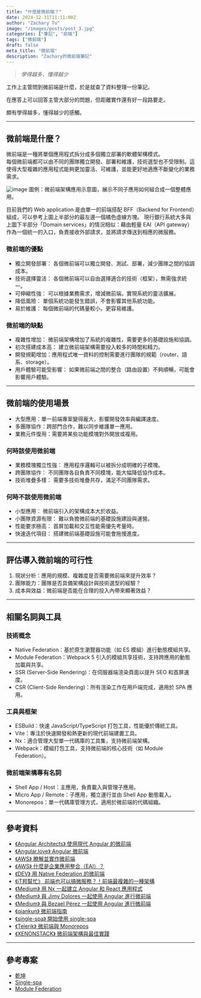 ```yaml
---
title: "什麼是微前端？"
date: 2024-12-31T11:11:00Z
author: "Zachary Tu"
image: "/images/posts/post_3.jpg"
categories: ["筆記", "前端"]
tags: ["微前端"]
draft: false
meta_title: "微前端"
description: "Zachary的微前端筆記"
---
```

> *學得越多，懂得越少*

工作上主管問到微前端是什麼，於是就查了資料整理一份筆記。

在應答上可以回答主管大部分的問題，但距離實作還有好一段路要走。

頗有學得越多，懂得越少的感觸。

---

## 微前端是什麼？
微前端是一種將單個應用程式拆分成多個獨立部署的軟體架構模式。  
每個微前端都可以由不同的團隊獨立開發、部署和維護，技術選型也不受限制。這使得大型複雜的應用程式能夠更加靈活、可維護，並能更好地適應不斷變化的業務需求。


![image](https://docs.aws.amazon.com/images/prescriptive-guidance/latest/micro-frontends-aws/images/mfe-architectures.png)
圖例：微前端架構應用示意圖，展示不同子應用如何組合成一個整體應用。


目前我們的 Web application 是由單一的前端搭配 BFF（Backend for Frontend）組成，可以參考上圖上半部分的最左邊一個橘色虛線方塊。 
現行銀行系統大多與上圖下半部分「Domain services」的情況相似：藉由輕量 EAI（API gateway）作為一個統一的入口，負責接收外部請求，並將請求傳送到相應的微服務。

### 微前端的優點
- 獨立開發部署： 各個微前端可以獨立開發、測試、部署，減少團隊之間的協調成本。
- 技術選擇靈活： 各個微前端可以自由選擇適合的技術（框架），無需強求統一。
- 可伸縮性強： 可以根據業務需求，增減微前端，實現系統的靈活擴展。
- 降低風險： 單個系統功能發生錯誤，不會影響其他系統功能。
- 易於維護： 每個微前端的代碼量較小，更容易維護。

### 微前端的缺點
- 複雜性增加： 微前端架構增加了系統的複雜性，需要更多的基礎設施和協調。
- 初次搭建成本高： 建立微前端架構需要投入較多的時間和精力。
- 開發規範增加：應用程式唯一資料的控制需要進行團隊的規範（router、語系、storage）。
- 用戶體驗可能受影響： 如果微前端之間的整合（路由設置）不夠順暢，可能會影響用戶體驗。

---

## 微前端的使用場景
- 大型應用：單一前端專案變得龐大，影響開發效率與編譯速度。
- 多團隊協作：跨部門合作，難以同步維護單一應用。
- 業務元件復用：需要將某些功能模塊對外開放或複用。

### 何時該使用微前端
- 業務模塊獨立性強： 應用程序邏輯可以被拆分成明確的子模塊。
- 跨團隊協作： 不同團隊各自負責不同模塊，能大幅降低協作成本。
- 技術堆疊多樣： 需要多技術堆疊共存，滿足不同團隊需求。

### 何時不該使用微前端
- 小型應用： 微前端引入的架構成本大於收益。
- 小團隊資源有限： 難以負擔微前端的基礎設施建設與運營。
- 性能要求極高： 首屏加載和交互性能需優先考量時。
- 快速迭代項目： 搭建微前端基礎設施可能會拖慢進度。

---

## 評估導入微前端的可行性
1. 現狀分析：應用的規模、複雜度是否需要微前端來提升效率？
2. 團隊能力：團隊是否具備架構設計與技術選型的經驗？
3. 成本與效益：微前端是否能在合理的投入內帶來顯著效益？

---

## 相關名詞與工具
### 技術概念
- Native Federation：基於原生瀏覽器功能（如 ES 模組）進行動態模組共享。
- Module Federation：Webpack 5 引入的模組共享技術，支持跨應用的動態加載與共享。
- SSR (Server-Side Rendering)：在伺服器端渲染頁面以提升 SEO 和首屏速度。
- CSR (Client-Side Rendering)：所有渲染工作在用戶端完成，適用於 SPA 應用。
### 工具與框架
- ESBuild：快速 JavaScript/TypeScript 打包工具，性能優於傳統工具。
- Vite：專注於快速開發和熱更新的現代前端建置工具。
- Nx：適合管理大型單一代碼庫的工具集，支持微前端架構。
- Webpack：模組打包工具，支持微前端的核心技術（如 Module Federation）。
### 微前端架構專有名詞
- Shell App / Host：主應用，負責載入與管理子應用。
- Micro App / Remote：子應用，獨立運行並由 Shell App 動態載入。
- Monorepos：單一代碼庫管理方式，適用於微前端的代碼組織。

---

## 參考資料
- [《Angular Architects》 使用現代 Angular 的微前端](https://www.angulararchitects.io/en/blog/micro-frontends-with-modern-angular-part-1-standalone-and-esbuild/)
- [《Angular.love》 Angular 微前端](https://angular.love/angular-micro-frontends-a-modern-approach-to-complex-app-development)
- [《AWS》 瞭解並實作微前端](https://docs.aws.amazon.com/prescriptive-guidance/latest/micro-frontends-aws/introduction.html)
- [《AWS》 什麼是企業應用整合（EAI）？](https://aws.amazon.com/what-is/enterprise-application-integration/?nc1=h_ls)
- [《DEV》 用 Native Federation 的微前端 ](https://dev.to/florianrappl/micro-frontends-with-native-federation-56j4)
- [《iT邦幫忙》 前端也可以搞微服務？！前端最複雜的一種架構 ](https://ithelp.ithome.com.tw/m/users/20132666/ironman/7130)
- [《Medium》 用 Nx 一起建立 Angular 和 React 應用程式](https://qiankun.umijs.org/zh/guide)
- [《Medium》 與 Jimy Dolores 一起使用 Angular 進行微前端](https://medium.com/angularidades/microfrontends-in-angular-with-jimy-dolores-c59f54bb5599)
- [《Medium》 與 Bezael Pérez 一起使用 Angular 進行微前端](https://medium.com/angularidades/microfrontends-in-angular-with-bezael-p%C3%A9rez-ea73930dfcb7)
- [《qiankun》 微前端指南](https://qiankun.umijs.org/zh/guide)
- [《single-spa》 開始使用 single-spa](https://single-spa.js.org/docs/getting-started-overview)
- [《Telerik》 微前端與 Monorepos](https://www.telerik.com/blogs/react-basics-microfrontend-vs-monorepos)
- [《XENONSTACK》 微前端架構與最佳實踐](https://www.xenonstack.com/insights/micro-frontend-architecture)

---

## 參考專案
- [ 乾坤 ](https://github.com/umijs/qiankun)
- [ Single-spa ](https://github.com/nitinreddy3/react-ng-spa-app)
- [ Module Federation ](https://github.com/manfredsteyer/module-federation-plugin-example)